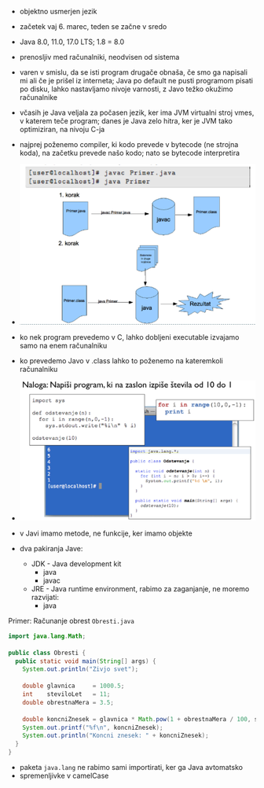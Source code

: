 - objektno usmerjen jezik
- začetek vaj 6. marec, teden se začne v sredo
- Java 8.0, 11.0, 17.0 LTS; 1.8 = 8.0
- prenosljiv med računalniki, neodvisen od sistema
- varen v smislu, da se isti program drugače obnaša, če smo ga napisali mi ali če je prišel iz interneta; Java po default ne pusti programom pisati po disku, lahko nastavljamo nivoje varnosti, z Javo težko okužimo računalnike

- včasih je Java veljala za počasen jezik, ker ima JVM virtualni stroj vmes, v katerem teče program; danes je Java zelo hitra, ker je JVM tako optimiziran, na nivoju C-ja

- najprej poženemo compiler, ki kodo prevede v bytecode (ne strojna koda), na začetku prevede našo kodo; nato se bytecode interpretira
- ![600](../../Images/Pasted%20image%2020240228100019.png)
- ko nek program prevedemo v C, lahko dobljeni executable izvajamo samo na enem računalniku
- ko prevedemo Javo v .class lahko to poženemo na kateremkoli računalniku
- ![600](../../Images/Pasted%20image%2020240228101007.png)

- v Javi imamo metode, ne funkcije, ker imamo objekte
- dva pakiranja Jave:
	- JDK - Java development kit
		- java
		- javac
	- JRE - Java runtime environment, rabimo za zaganjanje, ne moremo razvijati:
		- java

Primer: Računanje obrest
`Obresti.java`

```java
import java.lang.Math;

public class Obresti {
  public static void main(String[] args) {
    System.out.println("Zivjo svet");

    double glavnica     = 1000.5;
    int    steviloLet   = 11;
    double obrestnaMera = 3.5;

    double koncniZnesek = glavnica * Math.pow(1 + obrestnaMera / 100, steviloLet);
    System.out.printf("%f\n", koncniZnesek);
    System.out.println("Koncni znesek: " + koncniZnesek);
  }
}
```

- paketa `java.lang` ne rabimo sami importirati, ker ga Java avtomatsko
- spremenljivke v camelCase